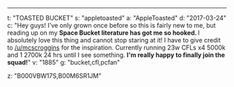 ---
t: "TOASTED BUCKET"
s: "appletoasted"
a: "AppleToasted"
d: "2017-03-24"
c: "Hey guys! I've only grown once before so this is fairly new to me, but reading up on my <strong>Space Bucket literature has got me so hooked. </strong>I absolutely love this thing and cannot stop staring at it! I have to give credit to <a href='http://www.reddit.com/r/SpaceBuckets/comments/1t590b/complete_build_guide_for_a_blackout_space_bucket/'>/u/mcscroggins</a> for the inspiration. Currently running 23w CFLs x4 5000k and 1 2700k 24 hrs until I see something. <strong>I'm really happy to finally join the squad!</strong></strong>"
v: "1885"
g: "bucket,cfl,pcfan"

z: "B000VBW17S,B00M6SR1JM"
